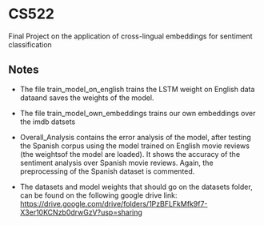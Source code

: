 # CS522
Final Project on the application of cross-lingual embeddings for sentiment classification


## Notes
* The file train_model_on_english trains the LSTM weight on English data dataand saves the weights of the model. 

* The file train_model_own_embeddings trains our own embeddings over the imdb datsets

* Overall_Analysis contains the error analysis of the model, after testing the Spanish corpus using the model trained on English movie reviews (the weightsof the model are loaded). It shows the accuracy of the sentiment analysis over Spanish movie reviews. Again, the preprocessing of the Spanish dataset is commented.

* The datasets and model weights that should go on the datasets folder, can be found on the following google drive link:
https://drive.google.com/drive/folders/1PzBFLFkMfk9f7-X3er10KCNzb0drwGzV?usp=sharing
